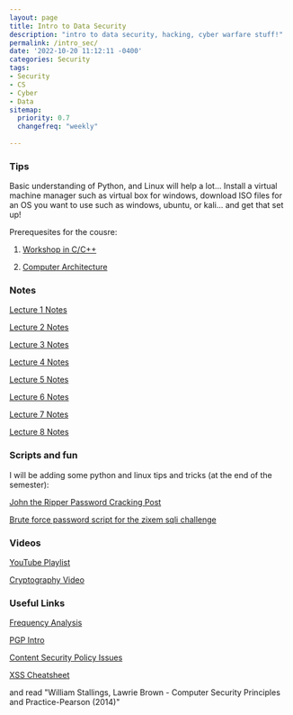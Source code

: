 ```yaml
---
layout: page
title: Intro to Data Security
description: "intro to data security, hacking, cyber warfare stuff!"
permalink: /intro_sec/
date: '2022-10-20 11:12:11 -0400'
categories: Security
tags:
- Security
- CS
- Cyber
- Data
sitemap:
  priority: 0.7
  changefreq: "weekly"
  
---
```


### Tips

Basic understanding of Python, and Linux will help a lot...
Install a virtual machine manager such as virtual box for windows, download ISO files for an OS you want to use such as windows, ubuntu, or kali... and get that set up! 

Prerequesites for the cousre: 

1. [Workshop in C/C++](https://cs.aviparshan.com/cpp_workshop/)

2. [Computer Architecture](https://cs.aviparshan.com/mips/)


### Notes 

[Lecture 1 Notes](/static/security-notes/Lesson1_Data.pdf)

[Lecture 2 Notes](/static/security-notes/Lesson2_Data.pdf)

[Lecture 3 Notes](/static/security-notes/Lesson3_Data.pdf)

[Lecture 4 Notes](/static/security-notes/Lesson4_Data.pdf)

[Lecture 5 Notes](/static/security-notes/Lesson5_Data.pdf)

[Lecture 6 Notes](/static/security-notes/Lesson6_Data.pdf)

[Lecture 7 Notes](/static/security-notes/Lesson7_Data.pdf)

[Lecture 8 Notes](/static/security-notes/Lesson8_Data.pdf)


### Scripts and fun

I will be adding some python and linux tips and tricks (at the end of the semester):

[John the Ripper Password Cracking Post](https://cs.aviparshan.com/post/2022/09/18/john-ripper-hash.html)

<!-- will add this after homework is graded -->
<!-- github.com/yangfan9702/alert-1-to-win#a002 -->
[Brute force password script for the zixem sqli challenge](https://cs.aviparshan.com/intro_sec/bruteforce.py)

### Videos

[YouTube Playlist](https://www.youtube.com/playlist?list=PL9DdgseuDZgIRJSfMHG0GOHC4iM70pTQ1)

[Cryptography Video](https://www.youtube.com/watch?v=rfqOBzh-6j4)

### Useful Links

[Frequency Analysis](https://inventwithpython.com/hacking/chapter20.html)

[PGP Intro](https://users.ece.cmu.edu/~adrian/630-f04/PGP-intro.html)

[Content Security Policy Issues](https://web.archive.org/web/20150128141954/http:/www.novogeek.com/post/A-few-things-beyond-the-scope-of-Content-Security-Policy.aspx)

[XSS Cheatsheet](https://cheatsheetseries.owasp.org/cheatsheets/XSS_Filter_Evasion_Cheat_Sheet.html)

and read "William Stallings, Lawrie Brown - Computer Security  Principles and Practice-Pearson (2014)"